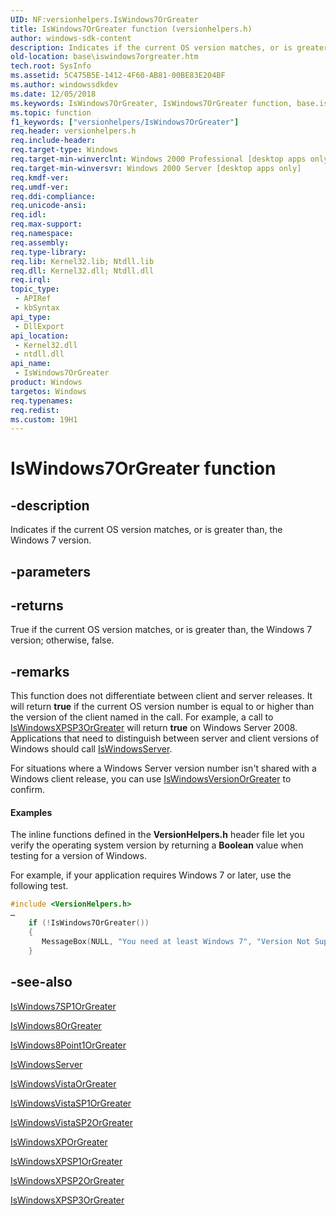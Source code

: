 ```yaml
---
UID: NF:versionhelpers.IsWindows7OrGreater
title: IsWindows7OrGreater function (versionhelpers.h)
author: windows-sdk-content
description: Indicates if the current OS version matches, or is greater than, the Windows 7 version.
old-location: base\iswindows7orgreater.htm
tech.root: SysInfo
ms.assetid: 5C475B5E-1412-4F60-AB81-00BE83E204BF
ms.author: windowssdkdev
ms.date: 12/05/2018
ms.keywords: IsWindows7OrGreater, IsWindows7OrGreater function, base.iswindows7orgreater, versionhelpers/IsWindows7OrGreater
ms.topic: function
f1_keywords: ["versionhelpers/IsWindows7OrGreater"]
req.header: versionhelpers.h
req.include-header: 
req.target-type: Windows
req.target-min-winverclnt: Windows 2000 Professional [desktop apps only]
req.target-min-winversvr: Windows 2000 Server [desktop apps only]
req.kmdf-ver: 
req.umdf-ver: 
req.ddi-compliance: 
req.unicode-ansi: 
req.idl: 
req.max-support: 
req.namespace: 
req.assembly: 
req.type-library: 
req.lib: Kernel32.lib; Ntdll.lib
req.dll: Kernel32.dll; Ntdll.dll
req.irql: 
topic_type:
 - APIRef
 - kbSyntax
api_type:
 - DllExport
api_location:
 - Kernel32.dll
 - ntdll.dll
api_name:
 - IsWindows7OrGreater
product: Windows
targetos: Windows
req.typenames: 
req.redist: 
ms.custom: 19H1
---
```


# IsWindows7OrGreater function


## -description


Indicates if the current OS version matches, or is greater than, the Windows 7 version.


## -parameters






## -returns



True if the current OS version matches, or is greater than, the Windows 7 version; otherwise, false.




## -remarks



This function does not differentiate between client and server releases.  It will return <b>true</b> if the current OS version number is equal to or higher than the version of the client named in the call. For example, a call to <a href="https://docs.microsoft.com/windows/desktop/api/versionhelpers/nf-versionhelpers-iswindowsxpsp3orgreater">IsWindowsXPSP3OrGreater</a> will return <b>true</b> on Windows Server 2008. Applications that need to distinguish between server and client versions of Windows should call <a href="https://docs.microsoft.com/windows/desktop/api/versionhelpers/nf-versionhelpers-iswindowsserver">IsWindowsServer</a>.

For situations where a Windows Server version number isn't shared with a Windows client release, you can use <a href="https://docs.microsoft.com/windows/desktop/api/versionhelpers/nf-versionhelpers-iswindowsversionorgreater">IsWindowsVersionOrGreater</a> to confirm.


#### Examples

The inline functions defined in the <b>VersionHelpers.h</b> header file let you verify the operating system version by returning a <b>Boolean</b> value when testing for a version of Windows.

For example, if your application requires Windows 7 or later, use the following test.


```cpp
#include <VersionHelpers.h>
…
    if (!IsWindows7OrGreater())
    {
       MessageBox(NULL, "You need at least Windows 7", "Version Not Supported", MB_OK);
    }

```





## -see-also




<a href="https://docs.microsoft.com/windows/desktop/api/versionhelpers/nf-versionhelpers-iswindows7sp1orgreater">IsWindows7SP1OrGreater</a>



<a href="https://docs.microsoft.com/windows/desktop/api/versionhelpers/nf-versionhelpers-iswindows8orgreater">IsWindows8OrGreater</a>



<a href="https://docs.microsoft.com/windows/desktop/api/versionhelpers/nf-versionhelpers-iswindows8point1orgreater">IsWindows8Point1OrGreater</a>



<a href="https://docs.microsoft.com/windows/desktop/api/versionhelpers/nf-versionhelpers-iswindowsserver">IsWindowsServer</a>



<a href="https://docs.microsoft.com/windows/desktop/api/versionhelpers/nf-versionhelpers-iswindowsvistaorgreater">IsWindowsVistaOrGreater</a>



<a href="https://docs.microsoft.com/windows/desktop/api/versionhelpers/nf-versionhelpers-iswindowsvistasp1orgreater">IsWindowsVistaSP1OrGreater</a>



<a href="https://docs.microsoft.com/windows/desktop/api/versionhelpers/nf-versionhelpers-iswindowsvistasp2orgreater">IsWindowsVistaSP2OrGreater</a>



<a href="https://docs.microsoft.com/windows/desktop/api/versionhelpers/nf-versionhelpers-iswindowsxporgreater">IsWindowsXPOrGreater</a>



<a href="https://docs.microsoft.com/windows/desktop/api/versionhelpers/nf-versionhelpers-iswindowsxpsp1orgreater">IsWindowsXPSP1OrGreater</a>



<a href="https://docs.microsoft.com/windows/desktop/api/versionhelpers/nf-versionhelpers-iswindowsxpsp2orgreater">IsWindowsXPSP2OrGreater</a>



<a href="https://docs.microsoft.com/windows/desktop/api/versionhelpers/nf-versionhelpers-iswindowsxpsp3orgreater">IsWindowsXPSP3OrGreater</a>
 

 

